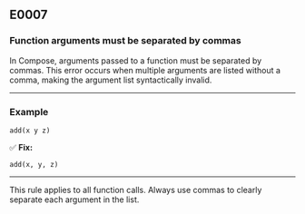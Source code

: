 ## E0007

### Function arguments must be separated by commas

In Compose, arguments passed to a function must be separated by commas. This error occurs when multiple arguments are listed without a comma, making the argument list syntactically invalid.

---

### Example

```compose error
add(x y z)
```

✅ **Fix:**

```compose
add(x, y, z)
```

---

This rule applies to all function calls. Always use commas to clearly separate each argument in the list.
